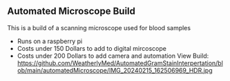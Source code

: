 ## Automated Microscope Build
This is a build of a scanning microscope used for blood samples
- Runs on a raspberry pi
- Costs under 150 Dollars to add to digital mircoscope
- Costs under 200 Dollars to add camera and automation
View Build: https://github.com/WeatherlyMed/AutomatedGramStainInterpertation/blob/main/automatedMicroscope/IMG_20240215_162506969_HDR.jpg
